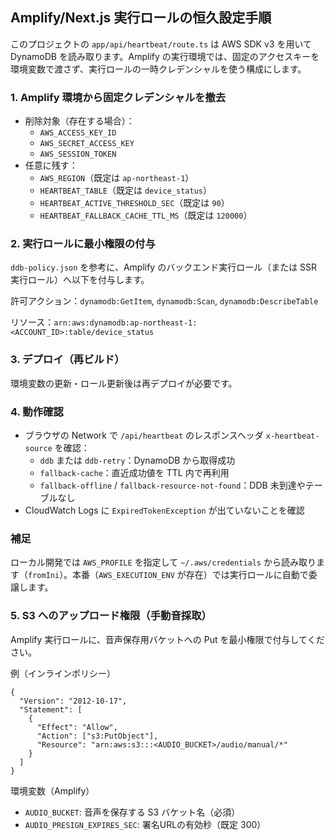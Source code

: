 ## Amplify/Next.js 実行ロールの恒久設定手順

このプロジェクトの `app/api/heartbeat/route.ts` は AWS SDK v3 を用いて DynamoDB を読み取ります。Amplify の実行環境では、固定のアクセスキーを環境変数で渡さず、実行ロールの一時クレデンシャルを使う構成にします。

### 1. Amplify 環境から固定クレデンシャルを撤去

- 削除対象（存在する場合）：
  - `AWS_ACCESS_KEY_ID`
  - `AWS_SECRET_ACCESS_KEY`
  - `AWS_SESSION_TOKEN`
- 任意に残す：
  - `AWS_REGION`（既定は `ap-northeast-1`）
  - `HEARTBEAT_TABLE`（既定は `device_status`）
  - `HEARTBEAT_ACTIVE_THRESHOLD_SEC`（既定は `90`）
  - `HEARTBEAT_FALLBACK_CACHE_TTL_MS`（既定は `120000`）

### 2. 実行ロールに最小権限の付与

`ddb-policy.json` を参考に、Amplify のバックエンド実行ロール（または SSR 実行ロール）へ以下を付与します。

許可アクション：`dynamodb:GetItem`, `dynamodb:Scan`, `dynamodb:DescribeTable`

リソース：`arn:aws:dynamodb:ap-northeast-1:<ACCOUNT_ID>:table/device_status`

### 3. デプロイ（再ビルド）

環境変数の更新・ロール更新後は再デプロイが必要です。

### 4. 動作確認

- ブラウザの Network で `/api/heartbeat` のレスポンスヘッダ `x-heartbeat-source` を確認：
  - `ddb` または `ddb-retry`：DynamoDB から取得成功
  - `fallback-cache`：直近成功値を TTL 内で再利用
  - `fallback-offline` / `fallback-resource-not-found`：DDB 未到達やテーブルなし
- CloudWatch Logs に `ExpiredTokenException` が出ていないことを確認

### 補足

ローカル開発では `AWS_PROFILE` を指定して `~/.aws/credentials` から読み取ります（`fromIni`）。本番（`AWS_EXECUTION_ENV` が存在）では実行ロールに自動で委譲します。

### 5. S3 へのアップロード権限（手動音採取）

Amplify 実行ロールに、音声保存用バケットへの Put を最小権限で付与してください。

例（インラインポリシー）
```
{
  "Version": "2012-10-17",
  "Statement": [
    {
      "Effect": "Allow",
      "Action": ["s3:PutObject"],
      "Resource": "arn:aws:s3:::<AUDIO_BUCKET>/audio/manual/*"
    }
  ]
}
```

環境変数（Amplify）
- `AUDIO_BUCKET`: 音声を保存する S3 バケット名（必須）
- `AUDIO_PRESIGN_EXPIRES_SEC`: 署名URLの有効秒（既定 300）


